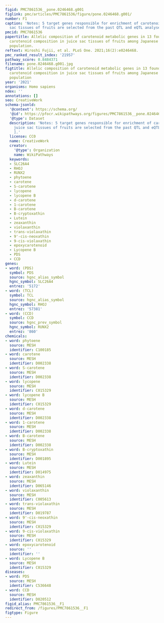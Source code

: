 ```yaml
---
figid: PMC7861536__pone.0246468.g001
figlink: pmc/articles/PMC7861536/figure/pone.0246468.g001/
number: F1
caption: 'Notes: 5 target genes responsible for enrichment of carotenoids in juice
  sac tissues of fruits are selected from the past QTL and eQTL analyses [, ].'
pmcid: PMC7861536
papertitle: Allelic composition of carotenoid metabolic genes in 13 founders influences
  carotenoid composition in juice sac tissues of fruits among Japanese citrus breeding
  population.
reftext: Hiroshi Fujii, et al. PLoS One. 2021;16(2):e0246468.
pmc_ranked_result_index: '21957'
pathway_score: 0.8484371
filename: pone.0246468.g001.jpg
figtitle: Allelic composition of carotenoid metabolic genes in 13 founders influences
  carotenoid composition in juice sac tissues of fruits among Japanese citrus breeding
  population
year: '2021'
organisms: Homo sapiens
ndex: ''
annotations: []
seo: CreativeWork
schema-jsonld:
  '@context': https://schema.org/
  '@id': https://pfocr.wikipathways.org/figures/PMC7861536__pone.0246468.g001.html
  '@type': Dataset
  description: 'Notes: 5 target genes responsible for enrichment of carotenoids in
    juice sac tissues of fruits are selected from the past QTL and eQTL analyses [,
    ].'
  license: CC0
  name: CreativeWork
  creator:
    '@type': Organization
    name: WikiPathways
  keywords:
  - SLC26A4
  - RHOJ
  - RUNX2
  - phytoene
  - carotene
  - S-carotene
  - lycopene
  - lycopene B
  - d-carotene
  - 1-carotene
  - B-carotene
  - B-cryptoxathin
  - Lutein
  - zeaxanthin
  - violaxanthin
  - trans-violaxathin
  - 9'-cis-neoxathin
  - 9-cis-violaxathin
  - epoxycarotenoid
  - Lycopene B
  - PDS
  - CCD
genes:
- word: (PDS)
  symbol: PDS
  source: hgnc_alias_symbol
  hgnc_symbol: SLC26A4
  entrez: '5172'
- word: (TCL)
  symbol: TCL
  source: hgnc_alias_symbol
  hgnc_symbol: RHOJ
  entrez: '57381'
- word: (CCD)
  symbol: CCD
  source: hgnc_prev_symbol
  hgnc_symbol: RUNX2
  entrez: '860'
chemicals:
- word: phytoene
  source: MESH
  identifier: C100185
- word: carotene
  source: MESH
  identifier: D002338
- word: S-carotene
  source: MESH
  identifier: D002338
- word: lycopene
  source: MESH
  identifier: C015329
- word: lycopene B
  source: MESH
  identifier: C015329
- word: d-carotene
  source: MESH
  identifier: D002338
- word: 1-carotene
  source: MESH
  identifier: D002338
- word: B-carotene
  source: MESH
  identifier: D002338
- word: B-cryptoxathin
  source: MESH
  identifier: D001895
- word: Lutein
  source: MESH
  identifier: D014975
- word: zeaxanthin
  source: MESH
  identifier: D065146
- word: violaxanthin
  source: MESH
  identifier: C005613
- word: trans-violaxathin
  source: MESH
  identifier: D019787
- word: 9'-cis-neoxathin
  source: MESH
  identifier: C015329
- word: 9-cis-violaxathin
  source: MESH
  identifier: C015329
- word: epoxycarotenoid
  source: ''
  identifier: ''
- word: Lycopene B
  source: MESH
  identifier: C015329
diseases:
- word: PDS
  source: MESH
  identifier: C536648
- word: CCD
  source: MESH
  identifier: D020512
figid_alias: PMC7861536__F1
redirect_from: /figures/PMC7861536__F1
figtype: Figure
---
```


